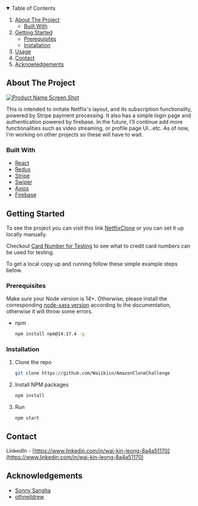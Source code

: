<!-- TABLE OF CONTENTS -->
<details open="open">
  <summary>Table of Contents</summary>
  <ol>
    <li>
      <a href="#about-the-project">About The Project</a>
      <ul>
        <li><a href="#built-with">Built With</a></li>
      </ul>
    </li>
    <li>
      <a href="#getting-started">Getting Started</a>
      <ul>
        <li><a href="#prerequisites">Prerequisites</a></li>
        <li><a href="#installation">Installation</a></li>
      </ul>
    </li>
    <li><a href="#usage">Usage</a></li>
    <li><a href="#contact">Contact</a></li>
    <li><a href="#acknowledgements">Acknowledgements</a></li>
  </ol>
</details>



<!-- ABOUT THE PROJECT -->
## About The Project

[![Product Name Screen Shot][product-screenshot]](Product)

This is intended to imitate Netflix's layout, and its subscription functionality, powered by Stripe payment processing. It also has a simple login page and authentication powered by firebase. In the future, I'll continue add more functionalities such as video streaming, or profile page UI...etc. As of now, I'm working on other projects so these will have to wait.

### Built With
* [React](https://reactjs.org/)
* [Redux](https://redux.js.org/)
* [Stripe](https://stripe.com/en-ca)
* [Swiper](https://moment.github.io/luxon/#/)
* [Axios](https://axios-http.com/)
* [Firebase](https://firebase.google.com/)

<!-- GETTING STARTED -->
## Getting Started
To see the project you can visit this link [NetflixClone](https://netflix-clone-072021.web.app/) or you can set it up locally manually.

Checkout [Card Number for Testing](https://stripe.com/docs/testing) to see what to credit card numbers can be used for testing.

To get a local copy up and running follow these simple example steps below.

### Prerequisites
Make sure your Node version is 14+. Otherwise, please install the corresponding [node-sass version](https://www.npmjs.com/package/node-sass) according to the documentation, otherwise it will throw some errors.

* npm
  ```sh
  npm install npm@14.17.4 -g
  ```

### Installation

1. Clone the repo
   ```sh
   git clone https://github.com/Waiikiin/AmazonCloneChallenge
   ```
2. Install NPM packages
   ```sh
   npm install
   ```
3. Run
    ```JS
    npm start
    ```

<!-- CONTACT -->
## Contact

LinkedIn - [https://www.linkedin.com/in/wai-kin-leong-8a4a51170](https://www.linkedin.com/in/wai-kin-leong-8a4a51170) 

<!-- ACKNOWLEDGEMENTS -->
## Acknowledgements
* [Sonny Sangha](https://www.youtube.com/user/ssangha32)
* [othneildrew](https://github.com/othneildrew/Best-README-Template)

<!-- MARKDOWN LINKS & IMAGES -->
[product-screenshot]: images/NetflixCloneAnimation.gif
